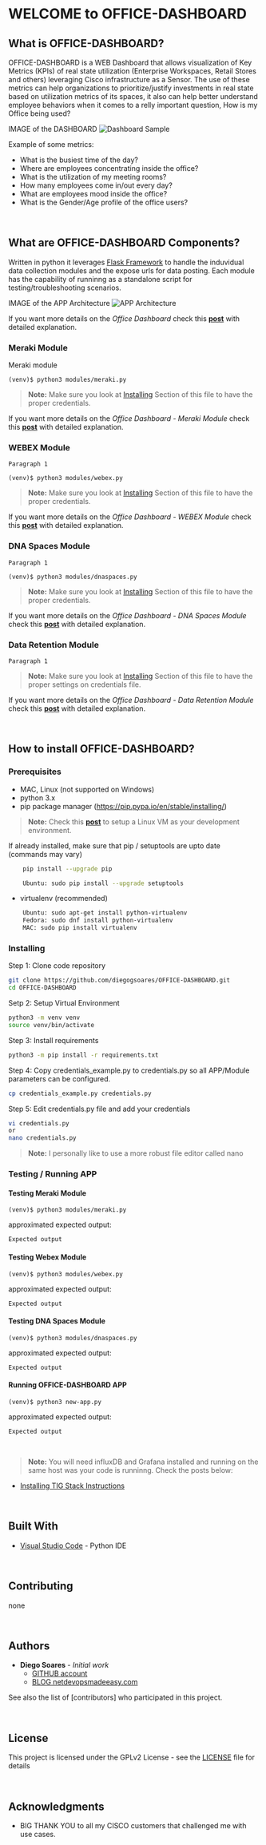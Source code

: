 # **WELCOME to OFFICE-DASHBOARD**

## **What is OFFICE-DASHBOARD?**

OFFICE-DASHBOARD is a WEB Dashboard that allows visualization of Key Metrics (KPIs) of real state utilization (Enterprise Workspaces, Retail Stores and others) leveraging Cisco infrastructure as a Sensor.
The use of these metrics can help organizations to prioritize/justify investments in real state based on utilization metrics of its spaces, it also can help better understand employee behaviors when it comes to a relly important question, How is my Office being used?

IMAGE of the DASHBOARD
![Dashboard Sample](dashboard.jpg)

Example of some metrics:

- What is the busiest time of the day?
- Where are employees concentrating inside the office?
- What is the utilization of my meeting rooms?
- How many employees come in/out every day?
- What are employees mood inside the office?
- What is the Gender/Age profile of the office users?

<br>

## **What are OFFICE-DASHBOARD Components?**

Written in python it leverages [Flask Framework](https://flask.palletsprojects.com/en/1.1.x/) to handle the induvidual data collection modules and the expose urls for data posting.
Each module has the capability of runninng as a standalone script for testing/troubleshooting scenarios.

IMAGE of the APP Architecture
![APP Architecture](app_architecture.jpg)

If you want more details on the _Office Dashboard_ check this **[post](https://netdevopsmadeeasy.com/office-dashboard/)** with detailed explanation.

### **Meraki Module**

Meraki module 

```console
(venv)$ python3 modules/meraki.py
```

>**Note:** Make sure you look at [Installing](#Installing) Section of this file to have the proper credentials.

If you want more details on the _Office Dashboard -  Meraki Module_ check this **[post](https://netdevopsmadeeasy.com/office-dashboard/)** with detailed explanation.

### **WEBEX Module**

`Paragraph 1`

```console
(venv)$ python3 modules/webex.py
```

>**Note:** Make sure you look at [Installing](#Installing) Section of this file to have the proper credentials.

If you want more details on the _Office Dashboard - WEBEX Module_ check this **[post](https://netdevopsmadeeasy.com/office-dashboard/)** with detailed explanation.

### **DNA Spaces Module**

`Paragraph 1`

```console
(venv)$ python3 modules/dnaspaces.py
```

>**Note:** Make sure you look at [Installing](#Installing) Section of this file to have the proper credentials.

If you want more details on the _Office Dashboard - DNA Spaces Module_ check this **[post](https://netdevopsmadeeasy.com/office-dashboard/)** with detailed explanation.

### **Data Retention Module**

`Paragraph 1`

>**Note:** Make sure you look at [Installing](#Installing) Section of this file to have the proper settings on credentials file.

If you want more details on the _Office Dashboard - Data Retention Module_ check this **[post](https://netdevopsmadeeasy.com/office-dashboard/)** with detailed explanation.

<br>

## **How to install OFFICE-DASHBOARD?**

### **Prerequisites**

- MAC, Linux (not supported on Windows)
- python 3.x
- pip package manager (https://pip.pypa.io/en/stable/installing/)

>**Note:** Check this **[post](https://netdevopsmadeeasy.com/office-dashboard/)** to setup a Linux VM as your development environment.

If already installed, make sure that pip / setuptools are upto date (commands may vary)

```bash
    pip install --upgrade pip

    Ubuntu: sudo pip install --upgrade setuptools
```

- virtualenv (recommended)

```bash
    Ubuntu: sudo apt-get install python-virtualenv
    Fedora: sudo dnf install python-virtualenv
    MAC: sudo pip install virtualenv
```

### **Installing**

Step 1: Clone code repository

```bash
git clone https://github.com/diegogsoares/OFFICE-DASHBOARD.git
cd OFFICE-DASHBOARD
```

Setp 2: Setup Virtual Environment

```bash
python3 -m venv venv
source venv/bin/activate
```

Step 3: Install requirements

```bash
python3 -m pip install -r requirements.txt 
```

Step 4: Copy credentials_example.py to credentials.py so all APP/Module parameters can be configured.

```bash
cp credentials_example.py credentials.py 
```

Step 5: Edit credentials.py file and add your credentials

```bash
vi credentials.py 
or
nano credentials.py
```

>**Note:** I personally like to use a more robust file editor called nano 

### **Testing / Running APP**

#### Testing Meraki Module

```console
(venv)$ python3 modules/meraki.py
```

approximated expected output:

```console
Expected output
```

#### Testing Webex Module

```console
(venv)$ python3 modules/webex.py
```

approximated expected output:

```console
Expected output
```

#### Testing DNA Spaces Module

```console
(venv)$ python3 modules/dnaspaces.py
```

approximated expected output:

```console
Expected output
```

#### Running OFFICE-DASHBOARD APP

```console
(venv)$ python3 new-app.py
```

approximated expected output:

```console
Expected output
```

<br>

>**Note:** You will need influxDB and Grafana installed and running on the same host was your code is runninng. Check the posts below:
- [Installing TIG Stack Instructions](https://netdevopsmadeeasy.com/setting-up-your-tig-stack/)

<br>

## **Built With**

- [Visual Studio Code](https://code.visualstudio.com/) - Python IDE

<br>

## **Contributing**

none

<br>

## **Authors**

- **Diego Soares** - _Initial work_
  - [GITHUB account](https://github.com/diegogsoares) &nbsp;
  - [BLOG netdevopsmadeeasy.com](https://netdevopsmadeeasy.com/about-me/)

See also the list of [contributors] who participated in this project.

<br>

## **License**

This project is licensed under the GPLv2 License - see the [LICENSE](https://github.com/diegogsoares/OFFICE-DASHBOARD/blob/master/LICENSE) file for details

<br>

## **Acknowledgments**

- BIG THANK YOU to all my CISCO customers that challenged me with use cases.
